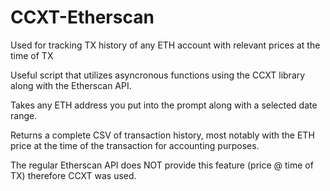 # CCXT-Etherscan
Used for tracking TX history of any ETH account with relevant prices at the time of TX 

Useful script that utilizes asyncronous functions using the CCXT library along with the Etherscan API.

Takes any ETH address you put into the prompt along with a selected date range.

Returns a complete CSV of transaction history, most notably with the ETH price at the time of the transaction for accounting purposes. 

The regular Etherscan API does NOT provide this feature (price @ time of TX) therefore CCXT was used.
